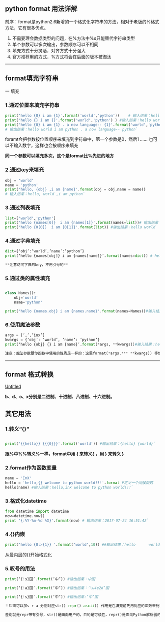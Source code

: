 ## python format 用法详解



前序：format是python2.6新增的一个格式化字符串的方法，相对于老版的%格式方法，它有很多优点。

1. 不需要理会数据类型的问题，在%方法中%s只能替代字符串类型
2. 单个参数可以多次输出，参数顺序可以不相同
3. 填充方式十分灵活，对齐方式十分强大
4. 官方推荐用的方式，%方式将会在后面的版本被淘汰

---

## format填充字符串

一 填充

### 1.通过位置来填充字符串

```python
print('hello {0} i am {1}'.format('world','python'))    # 输入结果：hello world i am python
print('hello {} i am {}'.format('world','python') ) #输入结果：hello world i am python
print('hello {0} i am {1} . a now language-- {1}'.format('world','python')
# 输出结果：hello world i am python . a now language-- python`
```

foramt会把参数按位置顺序来填充到字符串中，第一个参数是0，然后1 ……
也可以不输入数字，这样也会按顺序来填充

**同一个参数可以填充多次，这个是format比%先进的地方**

### 2.通过key来填充

```python
obj = 'world'
name = 'python'
print('hello, {obj} ,i am {name}'.format(obj = obj,name = name))
# 输入结果：hello, world ,i am python`

```

### 3.通过列表填充

```python
list=['world','python']
print('hello {names[0]}  i am {names[1]}'.format(names=list))# 输出结果：hello world  i am python
print('hello {0[0]}  i am {0[1]}'.format(list)) #输出结果：hello world  i am python`
```

### 4.通过字典填充

```python
dict={‘obj’:’world’,’name’:’python’}
print(‘hello {names[obj]} i am {names[name]}’.format(names=dict)) # hello world i am python

**注意访问字典的key，不用引号的**
```

### 5.通过类的属性填充

```python

class Names():
    obj='world'
    name='python'

print('hello {names.obj} i am {names.name}'.format(names=Names))#输入结果hello world i am python`

```

### 6.使用魔法参数

```python
args = [‘,’,’inx’]
kwargs = {‘obj’: ‘world’, ‘name’: ‘python’}
print(‘hello {obj} {} i am {name}’.format(*args, **kwargs))#输入结果：hello world , i am python

注意：魔法参数跟你函数中使用的性质是一样的：这里format(*args,*** **kwargs)) 等价于：format(‘,’,’inx’,obj = ‘world’,name = ‘python’)**
```

---

## format 格式转换

[Untitled](python%20format%20%E7%94%A8%E6%B3%95%E8%AF%A6%E8%A7%A3%20e52589649f554e29a92dfade59e1b248/Untitled%20Database%20b9357ec9603344459c8ae69158f9e550.csv)

**b、d、o、x分别是二进制、十进制、八进制、十六进制。**

## 其它用法

### 1.转义“{}”

```python

print('{{hello}} {{{0}}}'.format('world')) #输出结果：{hello} {world}`
```

**跟%中%%转义%一样，format中用 { 来转义{ ，用 } 来转义 }**

### 2.format作为函数变量

```python
name = 'InX'
hello = 'hello,{} welcome to python world!!!'.format #定义一个问候函数
hello(name) #输入结果：hello,inx welcome to python world!!!`
```

### 3.格式化datetime

```python
from datetime import datetime
now=datetime.now()
print '{:%Y-%m-%d %X}'.format(now) # 输出结果：2017-07-24 16:51:42`
```

### 4.{}内嵌

```python
print('hello {0:>{1}} '.format('world',10)) ##输出结果：hello      world` 

```

从最内层的{}开始格式化

### 5.叹号的用法

``` python
print(‘{!s}国’.format(‘中’)) #输出结果：中国

print(‘{!a}国’.format(‘中’)) #输出结果：’\u4e2d’国

print(‘{!s}国’.format(‘中’)) #输出结果:’中’国

！后面可以加s r a 分别对应str() repr() ascii() 作用是在填充前先用对应的函数来处理参数

差别就是repr带有引号，str()是面向用户的，目的是可读性，repr()是面向Python解析器的，返回值表示在python内部的含义,ascii (),返回ascii编码
```